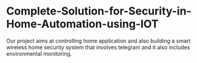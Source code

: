 # Complete-Solution-for-Security-in-Home-Automation-using-IOT
Our project aims at controlling home application and also building a smart wireless home security system that involves telegram  and it also includes environmental monitoring.
